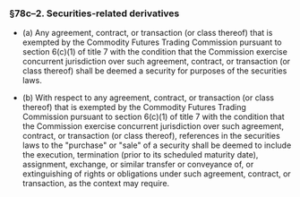 ### §78c–2. Securities-related derivatives
* (a) Any agreement, contract, or transaction (or class thereof) that is exempted by the Commodity Futures Trading Commission pursuant to section 6(c)(1) of title 7 with the condition that the Commission exercise concurrent jurisdiction over such agreement, contract, or transaction (or class thereof) shall be deemed a security for purposes of the securities laws.

* (b) With respect to any agreement, contract, or transaction (or class thereof) that is exempted by the Commodity Futures Trading Commission pursuant to section 6(c)(1) of title 7 with the condition that the Commission exercise concurrent jurisdiction over such agreement, contract, or transaction (or class thereof), references in the securities laws to the "purchase" or "sale" of a security shall be deemed to include the execution, termination (prior to its scheduled maturity date), assignment, exchange, or similar transfer or conveyance of, or extinguishing of rights or obligations under such agreement, contract, or transaction, as the context may require.